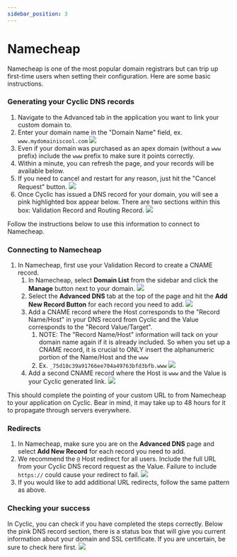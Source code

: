 ```yaml
---
sidebar_position: 3
---
```


# Namecheap

Namecheap is one of the most popular domain registrars but can trip up first-time users when setting their configuration. Here are some basic instructions.

### Generating your Cyclic DNS records

1. Navigate to the Advanced tab in the application you want to link your custom domain to. 
2. Enter your domain name in the "Domain Name" field, ex. ```www.mydomainiscool.com```
   ![](/img/domains/customdomain.png)
3. Even if your domain was purchased as an apex domain (without a ```www``` prefix) include the ```www``` prefix to make sure it points correctly.
4. Within a minute, you can refresh the page, and your records will be available below.
5. If you need to cancel and restart for any reason, just hit the "Cancel Request" button.
   ![](/img/domains/cancelrequest.png)
6. Once Cyclic has issued a DNS record for your domain, you will see a pink highlighted box appear below. There are two sections within this box: Validation Record and Routing Record.
   ![](/img/domains/dnsrecords.png)

Follow the instructions below to use this information to connect to Namecheap.

### Connecting to Namecheap

1. In Namecheap, first use your Validation Record to create a CNAME record.
   1. In Namecheap, select __Domain List__ from the sidebar and click the __Manage__ button next to your domain.
         ![](/img/domains/managebutton.png)
   2. Select the __Advanced DNS__ tab at the top of the page and hit the __Add New Record Button__ for each record you need to add.
         ![](/img/domains/advanceddns.png)
   3. Add a CNAME record where the Host corresponds to the "Record Name/Host" in your DNS record from Cyclic and the Value corresponds to the "Record Value/Target". 
      1. NOTE: The "Record Name/Host" information will tack on your domain name again if it is already included. So when you set up a CNAME record, it is crucial to ONLY insert the alphanumeric portion of the Name/Host and the ```www```
      2. Ex. ```_75d18c39a91766ee704a49763bfd3bfb.www``` 
         ![](/img/domains/subdomimg.png)
   4. Add a second CNAME record where the Host is ```www``` and the Value is your Cyclic generated link.
          ![](/img/domains/cname2.png)

This should complete the pointing of your custom URL to from Namecheap to your application on Cyclic. Bear in mind, it may take up to 48 hours for it to propagate through servers everywhere.

### Redirects

1. In Namecheap, make sure you are on the __Advanced DNS__ page and select  __Add New Record__ for each record you need to add.
2. We recommend the ```@``` Host redirect for all users. Include the full URL from your Cyclic DNS record request as the Value. Failure to include ```https://``` could cause your redirect to fail.
      ![](/img/domains/URLredirect1.png)
3. If you would like to add additional URL redirects, follow the same pattern as above.

### Checking your success

In Cyclic, you can check if you have completed the steps correctly.
Below the pink DNS record section, there is a status box that will give you current information about your domain and SSL certificate. If you are uncertain, be sure to check here first.
![](/img/domains/success.png)
